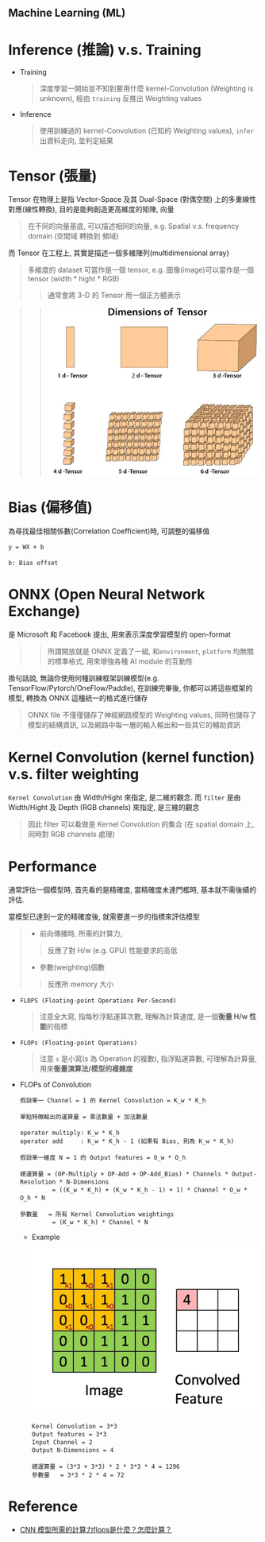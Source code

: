 Machine Learning (ML)
---

# Inference (推論) v.s. Training

+ Training
    > 深度學習一開始並不知到要用什麼 kernel-Convolution (Weighting is unknown), 經由 `training` 反推出 Weighting values

+ Inference
    > 使用訓練過的 kernel-Convolution (已知的 Weighting values), `infer` 出資料走向, 並判定結果

# Tensor (張量)

Tensor 在物理上是指 Vector-Space 及其 Dual-Space (對偶空間) 上的多重線性對應(線性轉換), 目的是能夠創造更高維度的矩陣, 向量
> 在不同的向量基底, 可以描述相同的向量, e.g. Spatial v.s. frequency domain (空間域 轉換到 頻域)

而 Tensor 在工程上, 其實是描述一個多維陣列(multidimensional array)
> 多維度的 dataset 可當作是一個 tensor, e.g. 圖像(image)可以當作是一個 tensor (width * hight * RGB)
>> 通常會將 3-D 的 Tensor 用一個正方體表示

>> ![Tensor_dimensions](Tensor_dimensions.jpg)


# Bias (偏移值)

為尋找最佳相關係數(Correlation Coefficient)時, 可調整的偏移值

```
y = WX + b

b: Bias offset
```

# ONNX (Open Neural Network Exchange)

是 Microsoft 和 Facebook 提出, 用來表示深度學習模型的 open-format
>> 所謂開放就是 ONNX 定義了一組, 和`environment`, `platform` 均無關的標準格式, 用來增強各種 AI module 的互動性

換句話說, 無論你使用何種訓練框架訓練模型(e.g. TensorFlow/Pytorch/OneFlow/Paddle), 在訓練完畢後,
你都可以將這些框架的模型, 轉換為 ONNX 這種統一的格式進行儲存
> ONNX file 不僅僅儲存了神經網路模型的 Weighting values, 同時也儲存了模型的結構資訊, 以及網路中每一層的輸入輸出和一些其它的輔助資訊

# **Kernel Convolution (kernel function)** v.s. **filter weighting**

`Kernel Convolution` 由 Width/Hight 來指定, 是二維的觀念.
而 `filter` 是由 Width/Hight 及 Depth (RGB channels) 來指定, 是三維的觀念
> 因此 filter 可以看做是 Kernel Convolution 的集合 (在 spatial domain 上, 同時對 RGB channels 處理)


# Performance

通常評估一個模型時, 首先看的是精確度, 當精確度未達門檻時, 基本就不需後續的評估. <br>

當模型已達到一定的精確度後, 就需要進一步的指標來評估模型
> + 前向傳播時, 所需的計算力,
>> 反應了對 H/w (e.g. GPU) 性能要求的高低
> + 參數(weighting)個數
>> 反應所 memory 大小

+ `FLOPS (Floating-point Operations Per-Second)`
    > 注意全大寫, 指每秒浮點運算次數, 理解為計算速度, 是一個**衡量 H/w 性能**的指標

+ `FLOPs (Floating-point Operations)`
    > 注意 `s` 是小寫(s 為 Operation 的複數), 指浮點運算數, 可理解為計算量, 用來**衡量演算法/模型的複雜度**

+ FLOPs of Convolution

    ```
    假設單一 Channel = 1 的 Kernel Convolution = K_w * K_h

    單點特徵輸出的運算量 = 乘法數量 + 加法數量

    operator multiply: K_w * K_h
    operator add     : K_w * K_h - 1 (如果有 Bias, 則為 K_w * K_h)

    假設單一維度 N = 1 的 Output features = O_w * O_h

    總運算量 = (OP-Multiply + OP-Add + OP-Add_Bias) * Channels * Output-Resolution * N-Dimensions
             = ((K_w * K_h) + (K_w * K_h - 1) + 1) * Channel * O_w * O_h * N

    參數量   = 所有 Kernel Convolution weightings
             = (K_w * K_h) * Channel * N
    ```

    - Example

        ![Conv](Conv.gif)

        ```
        Kernel Convolution = 3*3
        Output features = 3*3
        Input Channel = 2
        Output N-Dimensions = 4

        總運算量 = (3*3 + 3*3) * 2 * 3*3 * 4 = 1296
        參數量   = 3*3 * 2 * 4 = 72
        ```

# Reference

+ [CNN 模型所需的計算力flops是什麼？怎麼計算？](https://zhuanlan.zhihu.com/p/137719986)
